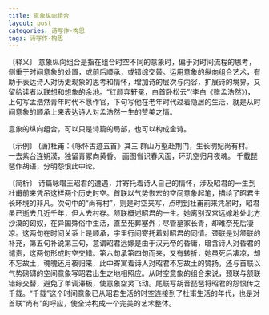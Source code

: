 ```yaml
---
title: 意象纵向组合
layout: post
categories: 诗写作-构思
tags: 诗写作-构思
---
```


〔释义〕 意象纵向组合是指在组合时空不同的意象时，偏于对时间流程的思考，侧重于时间意象的处置，或前后顺承，或错综交替。运用意象的纵向组合艺术，有助于表达诗人对历史现象的思考和情怀，增加诗的层次与内容，扩展诗的境界，又留给读者以联想和想象的余地。“红颜弃轩冕，白首卧松云”(李白《赠孟浩然》)，上句写孟浩然青年时代不愿作官，下句写他在老年时代过着隐居的生活，就是从时间意象的顺承上来表达诗人对孟浩然一生的赞美之情。

意象的纵向组合，可以只是诗篇的局部，也可以构成金诗。

〔示例〕 (唐)杜甫：《咏怀古迹五首》其三
群山万壑赴荆门，生长明妃尚有村。
一去紫台连朔漠，独留青冢向黄昏。
画图省识春风面，环玑空归月夜魂。
千载琵琶作胡语，分明怨恨此中论。

〔简析〕 诗篇咏唱王昭君的遭遇，并寄托着诗人自己的情怀，涉及昭君的一生到杜甫前来凭吊这样两个历史时空。首联以气势恢宏的空间意象起笔，描绘了昭君生长环境的非凡。次句中的“尚有村”，则是时空夹写，点明到杜甫前来凭吊时，昭君虽已逝去几近千年，但人去村存。颔联概述昭君的一生。她离别汉宫远嫁地处北方沙漠的匈奴，在异国殊俗中生活，直至死葬塞外；尽管墓冢长青，却难奈死后凄凉。这两句在时间关系上是顺承，字里行间寄托着对昭君的同情。颈联是对颔联的补充，第五句补说第三句，意谓昭君远嫁是由于汉元帝的昏庸，暗含诗人对昏君的谴责，这两句形成时空交错。第六句承第四句而来，又有转折，她虽死后凄凉，却不忘故土，魂魄还月夜归来，此中寄寓着诗人对昭君不忘故土的赞扬，还与首联以气势磅礴的空间意象写昭君出生之地相照应。从时空意象的组合来说，颈联与颔联错综交替，避免了单调滞板，使意象空灵飞动。尾联写胡音琵琶将昭君的怨恨传之千载。“千载”这个时间意象已从昭君生活的时空连接到了杜甫生活的年代，也是对首联“尚有”的呼应，使全诗构成一个完美的艺术整体。 